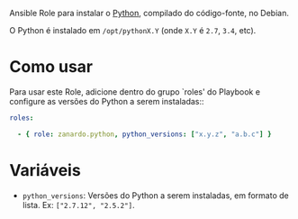 Ansible Role para instalar o [Python](https://www.python.org/), compilado do
código-fonte, no Debian.

O Python é instalado em `/opt/pythonX.Y` (onde `X.Y` é `2.7`, `3.4`, etc).

# Como usar

Para usar este Role, adicione dentro do grupo `roles' do Playbook e
configure as versões do Python a serem instaladas::

```yaml
roles:

  - { role: zanardo.python, python_versions: ["x.y.z", "a.b.c"] }
```

# Variáveis

- `python_versions`: Versões do Python a serem instaladas, em formato de lista.
  Ex: `["2.7.12", "2.5.2"]`.
